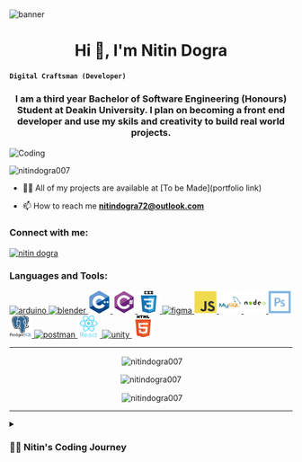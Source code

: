 <img align="center" alt="banner" width="1000" height="200" src="https://www.gifcen.com/wp-content/uploads/2022/07/discord-banner-gif-5.gif">
<h1 align="center">Hi 👋, I'm Nitin Dogra</h1>

**`Digital Craftsman (Developer)`**

<h3 align="center">I am a third year Bachelor of Software Engineering (Honours) Student at Deakin University. I plan on becoming a front end developer and use my skils and creativity to build real world projects.</h3>
<img align="center" alt="Coding" width="300" src="https://img.freepik.com/premium-vector/children-learning-coding-computer-programming-flat-illustration-coding-kids-basic-compute_258153-310.jpg?w=2000">

<p align="left"> <img src="https://komarev.com/ghpvc/?username=nitindogra007&label=Profile%20views&color=0e75b6&style=flat" alt="nitindogra007" /> </p>

- 👨‍💻 All of my projects are available at [To be Made](portfolio link)

- 📫 How to reach me **nitindogra72@outlook.com**

<h3 align="left">Connect with me:</h3>
<p align="left">
<a href="https://www.linkedin.com/in/nitin-dogra-942061245/" target="_blank" rel="noopener noreferrer"><img align="center" src="https://raw.githubusercontent.com/rahuldkjain/github-profile-readme-generator/master/src/images/icons/Social/linked-in-alt.svg" alt="nitin dogra" height="30" width="40" /></a>
</p>

<h3 align="left">Languages and Tools:</h3>
<p align="left"> <a href="https://www.arduino.cc/" target="_blank" rel="noreferrer"> <img src="https://cdn.worldvectorlogo.com/logos/arduino-1.svg" alt="arduino" width="40" height="40"/> </a> <a href="https://www.blender.org/" target="_blank" rel="noreferrer"> <img src="https://download.blender.org/branding/community/blender_community_badge_white.svg" alt="blender" width="40" height="40"/> </a> <a href="https://www.w3schools.com/cpp/" target="_blank" rel="noreferrer"> <img src="https://raw.githubusercontent.com/devicons/devicon/master/icons/cplusplus/cplusplus-original.svg" alt="cplusplus" width="40" height="40"/> </a> <a href="https://www.w3schools.com/cs/" target="_blank" rel="noreferrer"> <img src="https://raw.githubusercontent.com/devicons/devicon/master/icons/csharp/csharp-original.svg" alt="csharp" width="40" height="40"/> </a> <a href="https://www.w3schools.com/css/" target="_blank" rel="noreferrer"> <img src="https://raw.githubusercontent.com/devicons/devicon/master/icons/css3/css3-original-wordmark.svg" alt="css3" width="40" height="40"/> </a> <a href="https://www.figma.com/" target="_blank" rel="noreferrer"> <img src="https://www.vectorlogo.zone/logos/figma/figma-icon.svg" alt="figma" width="40" height="40"/> </a> <a href="https://developer.mozilla.org/en-US/docs/Web/JavaScript" target="_blank" rel="noreferrer"> <img src="https://raw.githubusercontent.com/devicons/devicon/master/icons/javascript/javascript-original.svg" alt="javascript" width="40" height="40"/> </a> <a href="https://www.mysql.com/" target="_blank" rel="noreferrer"> <img src="https://raw.githubusercontent.com/devicons/devicon/master/icons/mysql/mysql-original-wordmark.svg" alt="mysql" width="40" height="40"/> </a> <a href="https://nodejs.org" target="_blank" rel="noreferrer"> <img src="https://raw.githubusercontent.com/devicons/devicon/master/icons/nodejs/nodejs-original-wordmark.svg" alt="nodejs" width="40" height="40"/> </a> <a href="https://www.photoshop.com/en" target="_blank" rel="noreferrer"> <img src="https://raw.githubusercontent.com/devicons/devicon/master/icons/photoshop/photoshop-line.svg" alt="photoshop" width="40" height="40"/> </a> <a href="https://www.postgresql.org" target="_blank" rel="noreferrer"> <img src="https://raw.githubusercontent.com/devicons/devicon/master/icons/postgresql/postgresql-original-wordmark.svg" alt="postgresql" width="40" height="40"/> </a> <a href="https://postman.com" target="_blank" rel="noreferrer"> <img src="https://www.vectorlogo.zone/logos/getpostman/getpostman-icon.svg" alt="postman" width="40" height="40"/> </a> <a href="https://reactjs.org/" target="_blank" rel="noreferrer"> <img src="https://raw.githubusercontent.com/devicons/devicon/master/icons/react/react-original-wordmark.svg" alt="react" width="40" height="40"/> </a> <a href="https://unity.com/" target="_blank" rel="noreferrer"> <img src="https://www.vectorlogo.zone/logos/unity3d/unity3d-icon.svg" alt="unity" width="40" height="40"/> <a href="https://www.w3.org/html/" target="_blank" rel="noreferrer"> <img src="https://raw.githubusercontent.com/devicons/devicon/master/icons/html5/html5-original-wordmark.svg" alt="html5" width="40" height="40"/>
 </a> </p>
 
 ---
<div class="stats" align="center">
<p>&nbsp;<img align="center" src="https://github-readme-stats.vercel.app/api?username=nitindogra007&show_icons=true&locale=en" alt="nitindogra007" /></p>
<p><img align="center" src="https://github-readme-streak-stats.herokuapp.com/?user=nitindogra007&" alt="nitindogra007" /></p>
 <p>&nbsp;<img align="center" src="https://github-readme-stats.vercel.app/api/top-langs?username=nitindogra007&show_icons=true&locale=en&layout=compact" alt="nitindogra007" />
</p>
</div>

---
<details>
 <summary><h3>👨‍💻 Nitin's Coding Journey</h3></summary>
   To be made
